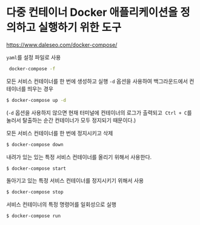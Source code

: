 # 다중 컨테이너 Docker 애플리케이션을 정의하고 실행하기 위한 도구

https://www.daleseo.com/docker-compose/

`yaml`를 설정 파일로 사용
```bash
 docker-compose -f 
```
모든 서비스 컨테이너를 한 번에 생성하고 실행
`-d` 옵션을 사용하여 백그라운드에서 컨테이너를 띄우는 경우
```bash
$ docker-compose up -d
```
(`-d` 옵션을 사용하지 않으면 현재 터미널에 컨테이너의 로그가 출력되고 
`Ctrl + C`를 눌러서 탈출하는 순간 컨테이너가 모두 정지되기 때문이다.)

모든 서비스 컨테이너를 한 번에 정지시키고 삭제
```bash
$ docker-compose down
```
내려가 있는 있는 특정 서비스 컨테이너를 올리기 위해서 사용한다.
```bash
$ docker-compose start
```
돌아기고 있는 특정 서비스 컨테이너를 정지시키기 위해서 사용
```bash
$ docker-compose stop
```
서비스 컨테이너의 특정 명령어를 일회성으로 실행
```bash
$ docker-compose run
```
